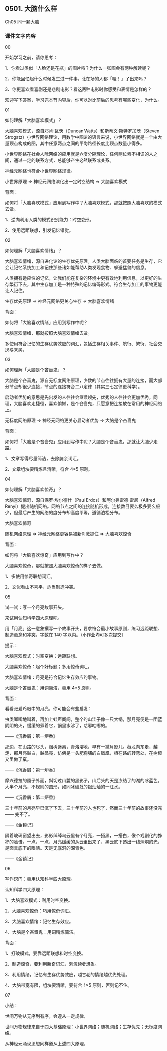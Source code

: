 ## 0501. 大脑什么样

Ch05 同一颗大脑

### 课件文字内容

00

开始学习之前，请你思考：

1、你看过类似「人脸还是花瓶」的图片吗？为什么一张图会有两种解读呢？

2、你能回忆起什么时候发生过一件事，让在场的人都「哇！」了出来吗？

3、你更喜欢看喜剧还是悲剧电影？看这两种电影时你感受和表情是怎样的？

欢迎写下答案，学习完本节内容后，你可以对比前后的思考有哪些变化，为什么。

01

如何理解「大脑喜欢模式」？

大脑喜欢模式，源自邓肯·瓦茨（Duncan Watts）和斯蒂文·斯特罗加茨（Steven Strogatz）小世界网络理论，用数学中图论的语言来说，小世界网络就是一个由大量顶点构成的图，其中任意两点之间的平均路径长度比顶点数量小得多。

小世界网络在社会人际网络的应用就是六度分隔理论，任何两位素不相识的人之间，通过一定的联系方式，总能够产生必然联系或关系。

神经元网络也符合小世界网络规律。

小世界原理 => 神经元网络演化出一定时空结构 => 大脑喜欢模式

背面：

如何将「大脑喜欢模式」应用到写作中？大脑喜欢模式，那就按照大脑喜欢的模式去做。

1、逆向利用人类的模式识别能力：时空变形。

2、使用远距联想，引发记忆错觉。

02

如何理解「大脑喜欢情绪」？

大脑喜欢情绪，源自进化论的生存优先原理。人类大脑面临的首要任务是生存，它会让记忆系统加工和记住那些诸如能帮助人类发现食物、躲避猛兽的信息。

人类拥有适应性的记忆，让我们能在复杂的环境中更有效地利用信息，以更好的生存繁衍下去，其中生存加工是一种特殊的记忆编码形式。符合生存加工的事物更能让人记住。

生存优先原理 => 神经元网络更关心生存 => 大脑喜欢情绪

背面：

如何将「大脑喜欢情绪」应用到写作中呢？

大脑喜欢情绪，那就按照大脑喜欢情绪去做。

多使用符合记忆的生存优势效应的词汇，包括生存相关事件、航行、繁衍、社会交换与亲属。

03

如何理解「大脑是个吝啬鬼」？

大脑是个吝啬鬼，源自无标度网络原理，少数的节点往往拥有大量的连接，而大部分节点却很少连接，节点的连接符合二八定律（其实三七定律更科学）。

启动者优势的意思是先出发的人往往会继续领先，优秀的人往往会更加优秀，同理，大脑喜欢走捷径，喜欢偷懒，是个吝啬鬼，只愿意把连接放在常用的神经网络上。

无标度网络原理 => 神经元网络更关心启动者优势 => 大脑是个吝啬鬼

背面：

如何将「大脑是个吝啬鬼」应用到写作中呢？大脑是个吝啬鬼，那就让大脑少走路。

1、文章写得尽量简洁，去除臃余词汇。

2、文章组块要精炼且清晰，符合 4*5 原则。

04

如何理解「大脑喜欢惊奇」？

大脑喜欢惊奇，源自保罗·埃尔德什（Paul Erdos）和阿尔弗雷德·雷尼（Alfred Renyi）提出随机网络。网络节点之间的连接随机形成，连接数目要么极多要么极少，但最后产生的网络的度分布却高度平等，遵循泊松分布。

大脑喜欢惊奇

随机网络原理 => 神经元网络更容易被新刺激抓住 => 大脑喜欢惊奇

背面：

如何将「大脑喜欢惊奇」应用到写作中？

大脑喜欢惊奇，那就按照大脑喜欢惊奇的样子去做。

1、多使用惊奇联想词汇。

2、文似看山不喜平，适当制造冲突。

05

试一试：写一个月亮故事开头。

来试用认知科学四大原理吧。

用「月亮」这一意象撰写一个故事开头，要求符合最小故事原则，练习远距联想、制造悬念和冲突，字数在 140 字以内。（小作业均可多次提交）

提示：

大脑喜欢模式：时空变换；远距联想。

大脑喜欢惊奇：起个好标题；多用惊奇词汇。

大脑喜欢情绪：月亮是符合记忆生存效应的事物。

大脑是个吝啬鬼：用词简洁，善用 4*5 原则。

背面：

看看张爱玲眼中的月亮，你可能会有些启发：

虫类唧唧地叫着，再加上蛙声阁阁，整个的山洼子像一只大锅，那月亮便是一团蓝阴阴的火，缓缓的煮着它，锅里水沸了，咕嘟咕嘟的。

——《沉香屑：第一炉香》

那边，在山路的尽头，烟树迷离，青溶溶地，早有一撇月影儿。薇龙向东走，越走，那月亮越白，越晶亮，仿佛是一头肥胸脯的白凤凰，栖在路的转弯处，在树桠叉里做了窠。

——《沉香屑：第一炉香》

摩兴德拉的窗子外面，斜切过山麓的黑影子，山后头的天是冻结了的湖的冰蓝色。大半个月亮，不规则的圆形，如同冰破处的银灿灿的一汪水。

——《沉香屑：第二炉香》

三十年前的月亮早已沉了下去，三十年前的人也死了，然而三十年前的故事还没完 —— 完不了。

——《金锁记》

隔着玻璃窗望出去，影影绰绰乌云里有个月亮，一搭黑，一搭白，像个戏剧化的狰狞的脸谱。一点，一点，月亮缓缓的从云里出来了，黑云底下透出一线炯炯的光，是面具底下的眼睛。天是无底洞的深青色。

——《金锁记》

06

写作窍门：善用认知科学四大原理。

认知科学四大原理：

1、大脑喜欢模式：利用时空变换。

2、大脑喜欢惊奇：巧用惊奇词汇。

3、大脑喜欢情绪：记忆生存效应。

4、大脑是个吝啬鬼：用词精炼简洁。

背面：

1、打破模式，要靠远距联想和时空变换。

2、制造惊奇，要利用新奇词汇，刺激读者想象。

3、利用情绪，记忆有生存优势效应，越古老的情绪越优先处理。

4、大脑带宽有限，组块要清晰，要符合 4×5 原则，否则记不住。

07

小结：

世间万物从无序到有序，会遵从一定规律。

世间万物规律来自于四大基础原理：小世界网络；随机网络；生存优先；无标度网络。

从神经元涌现思想同样遵从上述四大原理。






